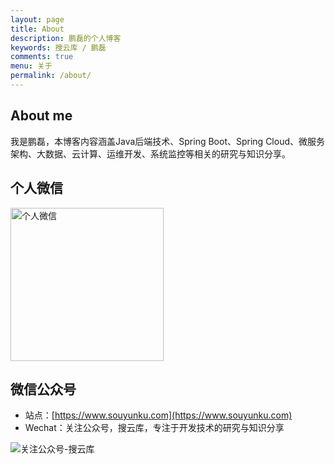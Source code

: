 ```yaml
---
layout: page
title: About
description: 鹏磊的个人博客
keywords: 搜云库 / 鹏磊
comments: true
menu: 关于
permalink: /about/
---
```


## About me

我是鹏磊，本博客内容涵盖Java后端技术、Spring Boot、Spring Cloud、微服务架构、大数据、云计算、运维开发、系统监控等相关的研究与知识分享。

## 个人微信

<img style="height:245px;width:245px;" src="http://www.ymq.io/images/weixin.jpg" alt="个人微信">

## 微信公众号

 - 站点：[https://www.souyunku.com](https://www.souyunku.com)
 - Wechat：关注公众号，搜云库，专注于开发技术的研究与知识分享
 
<img src="http://www.ymq.io/images/souyunku.png" alt="关注公众号-搜云库">